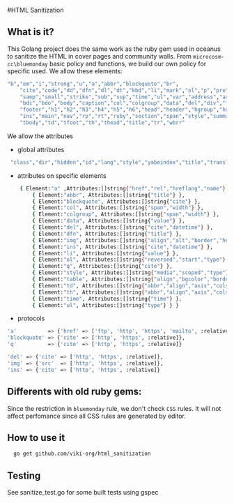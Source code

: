 #HTML Sanitization

## What is it?
This Golang project does the same work as the ruby gem used in oceanus to sanitize the HTML in cover pages and community walls. From `microcosm-cc\bluemonday` basic policy and functions, we build our own policy for specific used.
We allow these elements:
```sh
"b","em","i","strong","u","a","abbr","blockquote","br",
	"cite","code","dd","dfn","dl","dt","kbd","li","mark","ol","p","pre","q","s",
	"samp","small","strike","sub","sup","time","ul","var","address","article","aside",
	"bdi","bdo","body","caption","col","colgroup","data","del","div","figcaption","figure",
	"footer","h1","h2","h3","h4","h5","h6","head","header","hgroup","hr","html","img",
	"ins","main","nav","rp","rt","ruby","section","span","style","summary","sup","table",
	"tbody","td","tfoot","th","thead","title","tr","wbrr"
```
We allow the attributes
 * global attributes

```sh
 "class","dir","hidden","id","lang","style","yabeindex","title","translate"
```
 * attributes on specific elements
```sh
	{ Element:"a" ,Attributes:[]string{"href","rel","hreflang","name"} },
		{ Element:"abbr", Attributes:[]string{"title"} },
		{ Element:"blockquote", Attributes:[]string{"cite"} },
		{ Element:"col", Attributes:[]string{"span","width"} },
		{ Element:"colgroup", Attributes:[]string{"span","width"} },
		{ Element:"data", Attributes:[]string{"value"} },
		{ Element:"del", Attributes:[]string{"cite","datetime"} },
		{ Element:"dfn", Attributes:[]string{"title"} },
		{ Element:"img", Attributes:[]string{"align","alt","border","height","src","width"} },
		{ Element:"ins", Attributes:[]string{"cite","datetime"} },
		{ Element:"li", Attributes:[]string{"value"} },
		{ Element:"ol", Attributes:[]string{"reversed","start","type"} },
		{ Element:"q", Attributes:[]string{"cite"} },
		{ Element:"style", Attributes:[]string{"media","scoped","type"} },
		{ Element:"table", Attributes:[]string{"align","bgcolor","border","cellpadding","cellspacing","frame","rules","sortable","summary","width"} },
		{ Element:"td", Attributes:[]string{"abbr","align","axis","colspan","headers","rowspan","valign","width"} },
		{ Element:"th", Attributes:[]string{"abbr","align","axis","colspan","headers","rowspan","scope","sorted","valign","width"} },
		{ Element:"time", Attributes:[]string{"time"} },
		{ Element:"ul", Attributes:[]string{"type"} } }

```

* protocols 
```sh
'a'          => {'href' => ['ftp', 'http', 'https', 'mailto', :relative]},
'blockquote' => {'cite' => ['http', 'https', :relative]},
'q'          => {'cite' => ['http', 'https', :relative]}

'del' => {'cite' => ['http', 'https', :relative]},
'img' => {'src'  => ['http', 'https', :relative]},
'ins' => {'cite' => ['http', 'https', :relative]}
```

## Differents with old ruby gems:
Since the restriction in `bluemonday` rule, we don't check `CSS` rules. It will not affect perfomance since all CSS rules are generated by editor.

## How to use it
```sh
  go get github.com/viki-org/html_sanitization
```


## Testing
See sanitize_test.go for some built tests using gspec
